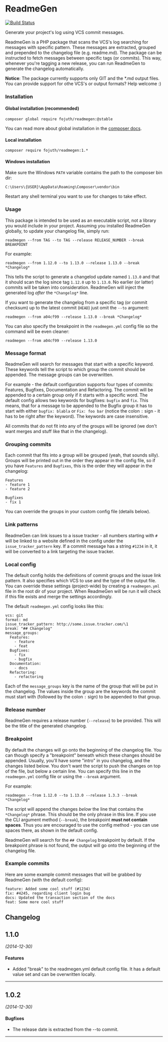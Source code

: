 # ReadmeGen

[![Build Status](https://travis-ci.org/fojuth/readmegen.svg?branch=master)](https://travis-ci.org/fojuth/readmegen)

Generate your project's log using VCS commit messages.

ReadmeGen is a PHP package that scans the VCS's log searching for messages with specific pattern. These messages are extracted, grouped and prepended to the changelog file (e.g. readme.md). The package can be instructed to fetch messages between specific tags (or commits). This way, whenever you're tagging a new release, you can run ReadmeGen to generate the changelog automatically.

**Notice**: The package currently supports only GIT and the *.md output files. You can provide support for othe VCS's or output formats? Help welcome :)

### Installation
#### Global installation (recommended)
```
composer global require fojuth/readmegen:@stable
```

You can read more about global installation in the [composer docs](https://getcomposer.org/doc/03-cli.md#global).

#### Local installation
```
composer require fojuth/readmegen:1.*
```

#### Windows installation
Make sure the Windows `PATH` variable contains the path to the composer bin dir:
```
C:\Users\{USER}\AppData\Roaming\Composer\vendor\bin
```
Restart any shell terminal you want to use for changes to take effect.

### Usage
This package is intended to be used as an executable script, not a library you would include in your project. Assuming you installed ReadmeGen globally, to update your changelog file, simply run:

```
readmegen --from TAG --to TAG --release RELEASE_NUMBER --break BREAKPOINT
```

For example:
```
readmegen --from 1.12.0 --to 1.13.0 --release 1.13.0 --break *Changelog*
```

This tells the script to generate a changelod update named `1.13.0` and that it should scan the log since tag `1.12.0` up to `1.13.0`. No earlier (or latter) commits will be taken into consideration. ReadmeGen will inject the generated log *after* the `*Changelog*` line.

If you want to generate the changelog from a specific tag (or commit checksum) up to the latest commit (`HEAD`) just omit the `--to` argument:
```
readmegen --from a04cf99 --release 1.13.0 --break *Changelog*
```

You can also specify the breakpoint in the `readmegen.yml` config file so the command will be even cleaner:
```
readmegen --from a04cf99 --release 1.13.0
```

### Message format
ReadmeGen will search for messages that start with a specific keyword. These keywords tell the script to which group the commit should be appended. The message groups can be overwritten.

For example - the default configuration supports four types of commits: Features, Bugfixes, Documentation and Refactoring. The commit will be appended to a certain group only if it starts with a specific word. The default config allows two keywords for bugfixes: `bugfix` and `fix`. This means, that for a message to be appended to the Bugfix group it has to start with either `bugfix: blabla` or `Fix: foo bar` (notice the colon `:` sign - it has to be right after the keyword). The keywords are case insensitive.

All commits that do not fit into any of the groups will be ignored (we don't want merges and stuff like that in the changelog).

### Grouping commits
Each commit that fits into a group will be grouped (yeah, that sounds silly). Groups will be printed out in the order they appear in the config file, so if you have `Features` and `Bugfixes`, this is the order they will appear in the changelog:
```
Features
- feature 1
- feature 2

Bugfixes
- fix 1
```

You can override the groups in your custom config file (details below).

### Link patterns
ReadmeGen can link issues to a issue tracker - all numbers starting with `#` will be linked to a website defined in the config under the `issue_tracker_pattern` key. If a commit message has a string `#1234` in it, it will be converted to a link targeting the issue tracker.

### Local config
The default config holds the definitions of commit groups and the issue link pattern. It also specifies which VCS to use and the type of the output file. You can override these settings (project-wide) by creating a `readmegen.yml` file in the root dir of your project. When ReadmeGen will be run it will check if this file exists and merge the settings accordingly.

The default `readmegen.yml` config looks like this:
```
vcs: git
format: md
issue_tracker_pattern: http://some.issue.tracker.com/\1
break: "## Changelog"
message_groups:
  Features:
    - feature
    - feat
  Bugfixes:
    - fix
    - bugfix
  Documentation:
    - docs
  Refactoring:
    - refactoring
```

Each of the `message_groups` key is the name of the group that will be put in the changelog. The values inside the group  are the keywords the commit must start with (followed by the colon `:` sign) to be appended to that group.

### Release number
ReadmeGen requires a release number (`--release`) to be provided. This will be the title of the generated changelog.

### Breakpoint
By default the changes will go onto the beginning of the changelog file. You can though specify a "breakpoint" beneath which these changes should be appended. Usually, you'll have some "intro" in you changelog, and the changes listed below. You don't want the script to push the changes on top of the file, but below a certain line. You can specify this line in the `readmegen.yml` config file or using the `--break` argument.

For example:
```
readmegen --from 1.12.0 --to 1.13.0 --release 1.3.3 --break *Changelog*
```
The script will append the changes *below* the line that contains the `*Changelog*` phrase. This should be the only phrase in this line. If you use the CLI argument method (`--break`), the breakpoint **must not contain spaces**. Thus you are encouraged to use the config method - you can use spaces there, as shown in the default config.

ReadmeGen will search for the `## Changelog` breakpoint by default. If the breakpoint phrase is not found, the output will go onto the beginning of the changelog file.

### Example commits
Here are some example commit messages that will be grabbed by ReadmeGen (with the default config):
```
feature: Added some cool stuff (#1234)
fix: #4245, regarding client login bug
docs: Updated the transaction section of the docs
feat: Some more cool stuff
```

## Changelog
## 1.1.0
*(2014-12-30)*

#### Features
* Added "break" to the readmegen.yml default config file. It has a default value set and can be overwritten locally.

---


## 1.0.2
*(2014-12-30)*

#### Bugfixes
* The release date is extracted from the --to commit.

---


